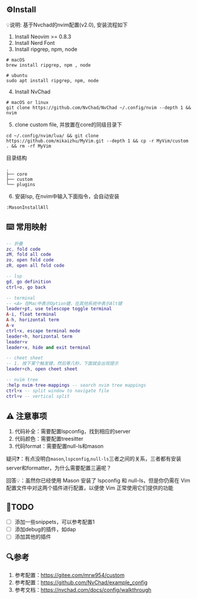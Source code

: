 ## ⚙Install

💡说明: 基于Nvchad的nvim配置(v2.0), 安装流程如下

1. Install Neovim >= 0.8.3
2. Install Nerd Font 
3. Install ripgrep, npm, node

```
# macOS 
brew install ripgrep, npm , node

# ubuntu
sudo apt install ripgrep, npm, node
```

4. Install NvChad

```
# macOS or linux
git clone https://github.com/NvChad/NvChad ~/.config/nvim --depth 1 && nvim
```

5. clone custom file, 并放置在core的同级目录下

```
cd ~/.config/nvim/lua/ && git clone https://github.com/mikaizhu/MyVim.git --depth 1 && cp -r MyVim/custom . && rm -rf MyVim
```

目录结构
```
.
├── core
├── custom
└── plugins
```

6. 安装lsp, 在nvim中输入下面指令，会自动安装

```
:MasonInstallAll
```


## ⌨️ 常用映射

```lua
-- 折叠
zc, fold code
zM, fold all code
zo, open fold code
zR, open all fold code

-- lsp
gd, go definition
ctrl+o, go back

-- terminal
-- <A> 在Mac中表示Option键，在其他系统中表示Alt键
leader+pt, use telescope toggle terminal
A-i, float terminal
A-h, horizontal term
A-v
ctrl+x, escape terminal mode
leader+h, horizontal term
leader+v
leader+x, hide and exit terminal

-- cheet sheet
-- 1. 按下某个触发键，然后等几秒，下面就会出现提示
leader+ch, open cheet sheet 

-- nvim tree
:help nvim-tree-mappings -- search nvim tree mappings
ctrl+x -- split window to navigate file
ctrl+v -- vertical split
```

## ⚠️ 注意事项

1. 代码补全：需要配置lspconfig，找到相应的server
2. 代码颜色：需要配置treesitter
3. 代码format：需要配置null-ls和mason

疑问❓：有点没明白`mason`,`lspconfig`,`null-ls`三者之间的关系，三者都有安装server和formatter，为什么需要配置三遍呢？

回答💡：虽然你已经使用 Mason 安装了 lspconfig 和 null-ls，但是你仍需在 Vim 配置文件中对这两个插件进行配置，以便使 Vim 正常使用它们提供的功能

## 📒TODO
- [ ] 添加一些snippets，可以参考配置1
- [ ] 添加debug的插件，如dap
- [ ] 添加其他的插件

## 🔍参考
1. 参考配置：https://gitee.com/mrw954/custom
2. 参考配置：https://github.com/NvChad/example_config
3. 参考文档：https://nvchad.com/docs/config/walkthrough

